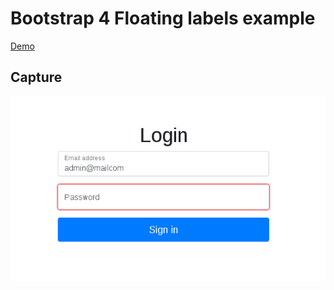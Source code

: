 <h1>Bootstrap 4 Floating labels example</h1>

<a href="">Demo</a>

## Capture

![1.jpg](1.jpg "1.jpg")